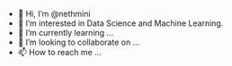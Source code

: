 - 👋 Hi, I’m @nethmini
- 👀 I’m interested in Data Science and Machine Learning.
- 🌱 I’m currently learning ...
- 💞️ I’m looking to collaborate on ...
- 📫 How to reach me ...

<!---
netha999/netha999 is a ✨ special ✨ repository because its `README.md` (this file) appears on your GitHub profile.
You can click the Preview link to take a look at your changes.
--->
